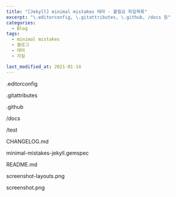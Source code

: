 ```yaml
---
title: "[Jekyll] minimal mistakes 테마 - 불필요 파일목록"
excerpt: "\.editorconfig, \.gitattributes, \.github, /docs 등"
categories:
  - Blog
tags:
  - minimal mistakes
  - 블로그
  - 테마
  - 지킬

last_modified_at: 2021-01-14
---
```


\.editorconfig

\.gitattributes

\.github

/docs

/test

CHANGELOG.md

minimal-mistakes-jekyll.gemspec

README.md

screenshot-layouts.png

screenshot.png

